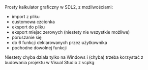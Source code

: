 Prosty kalkulator graficzny w SDL2, z możliwościami:
- import z pliku
- customowa czcionka
- eksport do pliku
- eksport miejsc zerowych (niestety nie wszystkie możliwe)
- poruszanie się
- do 6 funkcji deklarowanych przez użytkownika
- pochodne dowolnej funkcji

Niestety chyba działa tylko na Windows i (chyba) trzeba korzystać z budowania projektu w Visual Studio z vcpkg
